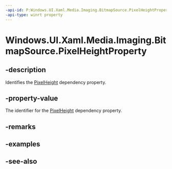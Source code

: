 ```yaml
---
-api-id: P:Windows.UI.Xaml.Media.Imaging.BitmapSource.PixelHeightProperty
-api-type: winrt property
---
```


<!-- Property syntax
public Windows.UI.Xaml.DependencyProperty PixelHeightProperty { get; }
-->

# Windows.UI.Xaml.Media.Imaging.BitmapSource.PixelHeightProperty

## -description
Identifies the [PixelHeight](bitmapsource_pixelheight.md) dependency property.



## -property-value
The identifier for the [PixelHeight](bitmapsource_pixelheight.md) dependency property.

## -remarks

## -examples

## -see-also

